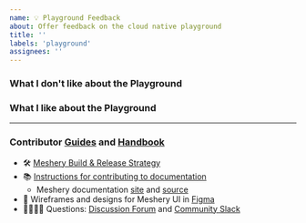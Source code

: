 ```yaml
---
name: 💡 Playground Feedback
about: Offer feedback on the cloud native playground
title: ''
labels: 'playground'
assignees: ''
---
```

### What I don't like about the Playground
<!-- A brief description of what the problem is. (e.g. I need to be able to...) -->

### What I like about the Playground
<!-- A brief description of the enhancement. -->


---
### Contributor [Guides](https://docs.meshery.io/project/contributing) and [Handbook](https://meshery.io/community/handbook)
- 🛠 [Meshery Build & Release Strategy](https://docs.meshery.io/project/contributing/build-and-release)
- 📚 [Instructions for contributing to documentation](https://github.com/meshery/meshery/blob/master/CONTRIBUTING.md#documentation-contribution-flow)
   - Meshery documentation [site](https://docs.meshery.io/) and [source](https://github.com/meshery/meshery/tree/master/docs)
- 🎨 Wireframes and designs for Meshery UI in [Figma](https://www.figma.com/file/SMP3zxOjZztdOLtgN4dS2W/Meshery-UI)
- 🙋🏾🙋🏼 Questions: [Discussion Forum](https://meshery.io/community#community-forums) and [Community Slack](https://slack.meshery.io)
